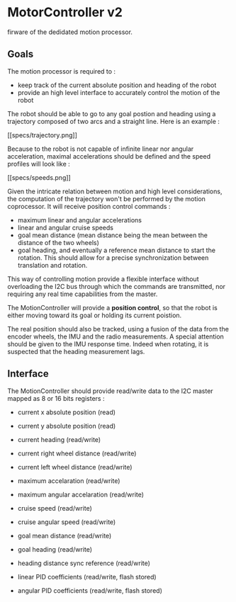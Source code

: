 # MotorController v2
firware of the dedidated motion processor.

## Goals

The motion processor is required to :
* keep track of the current absolute position and heading of the robot
* provide an high level interface to accurately control the motion of the robot

The robot should be able to go to any goal postion and heading using a trajectory composed of two arcs and a straight line.
Here is an example :

[[specs/trajectory.png]]

Because to the robot is not capable of infinite linear nor angular acceleration, maximal accelerations should be defined and 
the speed profiles will look like :

[[specs/speeds.png]]

Given the intricate relation between motion and high level considerations, the computation of the trajectory won't be performed by the 
motion coprocessor. It will receive position control commands :
* maximum linear and angular accelerations 
* linear and angular cruise speeds
* goal mean distance (mean distance being the mean between the distance of the two wheels)
* goal heading, and eventually a reference mean distance to start the rotation. This should allow for a precise synchronization between
translation and rotation.

This way of controlling motion provide a flexible interface without overloading the I2C bus through which the commands are transmitted,
nor requiring any real time capabilities from the master.

The MotionController will provide a **position control**, so that the robot is either moving toward its goal or 
holding its current poistion.

The real position should also be tracked, using a fusion of the data from the encoder wheels, the IMU and the radio measurements.
A special attention should be given to the IMU response time. Indeed when rotating, it is suspected that the heading measurement lags.

## Interface

The MotionController should provide read/write data to the I2C master mapped as 8 or 16 bits registers :
* current x absolute position (read)
* current y absolute position (read)
* current heading (read/write)

* current right wheel distance (read/write)
* current left wheel distance (read/write)

* maximum accelaration (read/write)
* maximum angular accelaration (read/write)
* cruise speed (read/write)
* cruise angular speed (read/write)
* goal mean distance (read/write)
* goal heading (read/write)
* heading distance sync reference (read/write)

* linear PID coefficients (read/write, flash stored)
* angular PID coefficients (read/write, flash stored)
